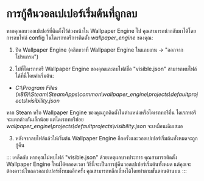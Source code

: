# การกู้คืนวอลเปเปอร์เริ่มต้นที่ถูกลบ

หากคุณลบวอลเปเปอร์ที่ติดตั้งไว้ล่วงหน้าใน Wallpaper Engine ไป คุณสามารถนำกลับมาได้โดยการลบไฟล์ config ในไดเรกทอรีการติดตั้ง *wallpaper_engine* ของคุณ:

1. ปิด Wallpaper Engine (คลิกขวาที่ Wallpaper Engine ในแถบงาน -> "ออกจากโปรแกรม")

2. ไปที่ไดเรกทอรี Wallpaper Engine ของคุณและลบไฟล์ชื่อ "visible.json" สามารถพบไฟล์ได้ที่นี่โดยค่าเริ่มต้น:

* *C:\Program Files (x86)\Steam\SteamApps\common\wallpaper_engine\projects\defaultprojects\visibility.json*

หาก Steam หรือ Wallpaper Engine ของคุณถูกติดตั้งในตำแหน่งหรือไดเรกทอรีอื่น ไดเรกทอรีจะแตกต่างกันเล็กน้อย แต่ไดเรกทอรีย่อย *wallpaper_engine\projects\defaultprojects\visibility.json* จะเหมือนเดิมเสมอ

3. หลังจากลบไฟล์แล้วให้เริ่มต้น Wallpaper Engine อีกครั้งและวอลเปเปอร์เริ่มต้นทั้งหมดจะถูกกู้คืน

::: เคล็ดลับ หากคุณไม่พบไฟล์ "visible.json" ด้วยเหตุผลบางประการ คุณสามารถติดตั้ง Wallpaper Engine ใหม่ได้ตลอดเวลา วิธีนี้จะเป็นการกู้คืนวอลเปเปอร์เริ่มต้นทั้งหมด แต่คุณจะต้องดาวน์โหลดวอลเปเปอร์ทั้งหมดอีกครั้ง คุณสามารถหลีกเลี่ยงได้โดยทำตามขั้นตอนด้านบน :::